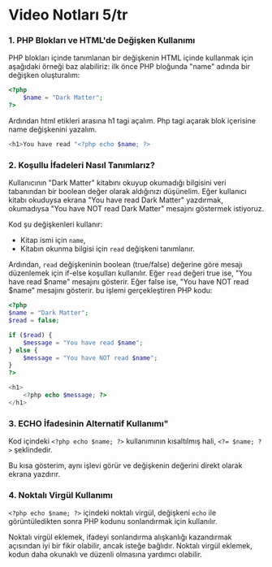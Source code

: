 # Video Notları 5/tr

### 1. PHP Blokları ve HTML'de Değişken Kullanımı
PHP blokları içinde tanımlanan bir değişkenin HTML içinde kullanmak için aşağıdaki örneği baz alabiliriz:
ilk önce PHP bloğunda "name" adında bir değişken oluşturalım:

```php
<?php 
    $name = "Dark Matter";
?>
```

Ardından html etikleri arasına h1 tagi açalım.
Php tagi açarak blok içerisine name değişkenini yazalım.

```php
<h1>You have read "<?php echo $name; ?>
```

### 2. Koşullu İfadeleri Nasıl Tanımlarız? 

Kullanıcının "Dark Matter" kitabını okuyup okumadığı bilgisini veri tabanından bir boolean değer olarak aldığınızı düşünelim. Eğer kullanıcı kitabı okuduysa ekrana "You have read Dark Matter" yazdırmak, okumadıysa "You have NOT read Dark Matter" mesajını göstermek istiyoruz.

Kod şu değişkenleri kullanır:
- Kitap ismi için `name`,
- Kitabın okunma bilgisi için `read` değişkeni tanımlanır.

Ardından, `read` değişkeninin boolean (true/false) değerine göre mesajı düzenlemek için if-else koşulları kullanılır. Eğer `read` değeri true ise, "You have read $name" mesajını gösterir. Eğer false ise, "You have NOT read $name" mesajını gösterir. bu işlemi gerçekleştiren PHP kodu:

```php
<?php
$name = "Dark Matter";
$read = false;

if ($read) {
    $message = "You have read $name";
} else {
    $message = "You have NOT read $name";
}
?>

<h1>
    <?php echo $message; ?>
</h1>
```

### 3. ECHO İfadesinin Alternatif Kullanımı"

Kod içindeki `<?php echo $name; ?>` kullanımının kısaltılmış hali, `<?= $name; ?>` şeklindedir. 

Bu kısa gösterim, aynı işlevi görür ve değişkenin değerini direkt olarak ekrana yazdırır.

### 4. Noktalı Virgül Kullanımı

`<?php echo $name; ?>` içindeki noktalı virgül, değişkeni `echo` ile görüntüledikten sonra PHP kodunu sonlandırmak için kullanılır. 

Noktalı virgül eklemek, ifadeyi sonlandırma alışkanlığı kazandırmak açısından iyi bir fikir olabilir, ancak isteğe bağlıdır. Noktalı virgül eklemek, kodun daha okunaklı ve düzenli olmasına yardımcı olabilir.

